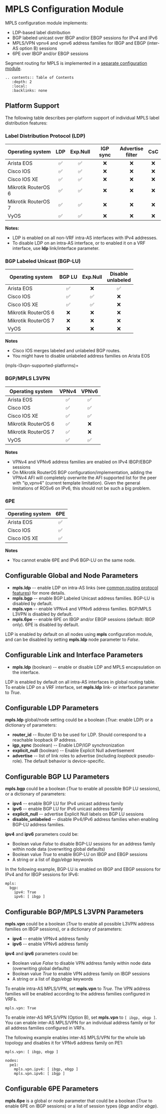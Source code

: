 # MPLS Configuration Module

MPLS configuration module implements:

* LDP-based label distribution
* BGP labeled unicast over IBGP and/or EBGP sessions for IPv4 and IPv6
* MPLS/VPN vpnv4 and vpnv6 address families for IBGP and EBGP (inter-AS option B) sessions
* 6PE over IBGP and/or EBGP sessions

Segment routing for MPLS is implemented in a [separate configuration module](sr-mpls.md).

```eval_rst
.. contents:: Table of Contents
   :depth: 2
   :local:
   :backlinks: none
```

## Platform Support

The following table describes per-platform support of individual MPLS label distribution features:

### Label Distribution Protocol (LDP)

| Operating system      | LDP   | Exp.Null | IGP sync | Advertise<br>filter | CsC |
| ----------------------| :---: | :------: | :--: | :--: | :--: |
| Arista EOS            |   ✅  |   ✅    |   ❌  |   ❌  |   ❌  |
| Cisco IOS             |   ✅  |   ✅    |   ❌  |   ❌  |   ❌  |
| Cisco IOS XE          |   ✅  |   ✅    |   ❌  |   ❌  |   ❌  |
| Mikrotik RouterOS 6   |   ✅  |   ✅    |   ❌  |   ❌  |   ❌  |
| Mikrotik RouterOS 7   |   ✅  |   ✅    |   ❌  |   ❌  |   ❌  |
| VyOS                  |   ✅  |   ✅    |   ❌  |   ❌  |   ❌  |

**Notes:**
* LDP is enabled on all non-VRF intra-AS interfaces with IPv4 addresses.
* To disable LDP on an intra-AS interface, or to enabled it on a VRF interface, use **ldp** link/interface parameter.

### BGP Labeled Unicast (BGP-LU)

| Operating system      | BGP LU | Exp.Null | Disable<br>unlabeled |
| ----------------------| :----: | :------: | :------: |
| Arista EOS            |   ✅   |    ❌   |    ✅    |
| Cisco IOS             |   ✅   |    ✅   |    ❌    |
| Cisco IOS XE          |   ✅   |    ✅   |    ❌    |
| Mikrotik RouterOS 6   |   ❌   |    ❌   |    ❌    |
| Mikrotik RouterOS 7   |   ❌   |    ❌   |    ❌    |
| VyOS                  |   ❌   |    ❌   |    ❌    |

**Notes**
* Cisco IOS merges labeled and unlabeled BGP routes.
* You might have to disable unlabeled address families on Arista EOS

(mpls-l3vpn-supported-platforms)=
### BGP/MPLS L3VPN

| Operating system      | VPNv4 | VPNv6 |
| ----------------------| :---: | :---: |
| Arista EOS            |   ✅  |   ✅  |
| Cisco IOS             |   ✅  |   ✅  |
| Cisco IOS XE          |   ✅  |   ✅  |
| Mikrotik RouterOS 6   |   ✅  |   ❌  |
| Mikrotik RouterOS 7   |   ✅  |   ❌  |
| VyOS                  |   ✅  |   ✅  |

**Notes**
* VPNv4 and VPNv6 address families are enabled on IPv4 IBGP/EBGP sessions
* On Mikrotik RouterOS BGP configuration/implementation, adding the VPNv4 AFI will completely overwrite the AFI supported list for the peer with "ip,vpnv4" (current template limitation). Given the general limitations of ROSv6 on IPv6, this should not be such a big problem.

### 6PE

| Operating system      | 6PE |
| ----------------------| :-: |
| Arista EOS            | ✅  |
| Cisco IOS             | ✅  |
| Cisco IOS XE          | ✅  |

**Notes**

* You cannot enable 6PE and IPv6 BGP-LU on the same node.

## Configurable Global and Node Parameters

* **mpls.ldp** -- enable LDP on intra-AS links (see [common routing protocol features](routing.md)) for more details. 
* **mpls.bgp** -- enable BGP Labeled Unicast address families. BGP-LU is disabled by default.
* **mpls.vpn** -- enable VPNv4 and VPNv6 address families. BGP/MPLS L3VPN is disabled by default.
* **mpls.6pe** -- enable 6PE on IBGP and/or EBGP sessions (default: IBGP only). 6PE is disabled by default.

LDP is enabled by default on all nodes using **mpls** configuration module, and can be disabled by setting **mpls.ldp** node parameter to *False*.

## Configurable Link and Interface Parameters

* **mpls.ldp** (boolean) -- enable or disable LDP and MPLS encapsulation on the interface.

LDP is enabled by default on all intra-AS interfaces in global routing table. To enable LDP on a VRF interface, set **mpls.ldp** link- or interface parameter to *True*.

## Configurable LDP Parameters

**mpls.ldp** global/node setting could be a boolean (*True*: enable LDP) or a dictionary of parameters:

* **router_id** -- Router ID to be used for LDP. Should correspond to a reachable loopback IP address.
* **igp_sync** (boolean) -- Enable LDP/IGP synchronization
* **explicit_null** (boolean) -- Enable Explicit Null advertisement
* **advertise** -- list of link roles to advertise (including *loopback* pseudo-role). The default behavior is device-specific.

## Configurable BGP LU Parameters

**mpls.bgp** could be a boolean (*True* to enable all possible BGP LU sessions), or a dictionary of parameters:

* **ipv4** -- enable BGP LU for IPv4 unicast address family
* **ipv6** -- enable BGP LU for IPv6 unicast address family
* **explicit_null** -- advertise Explicit Null labels on BGP LU sessions
* **disable_unlabeled** -- disable IPv4/IPv6 address families when enabling BGP-LU address families.

**ipv4** and **ipv6** parameters could be:

* Boolean value *False* to disable BGP-LU sessions for an address family within node data (overwriting global defaults)
* Boolean value *True* to enable BGP-LU on IBGP and EBGP sessions
* A string or a list of *ibgp/ebgp* keywords

In the following example, BGP-LU is enabled on IBGP and EBGP sessions for IPv4 and for IBGP sessions for IPv6:

```
mpls:
  bgp:
    ipv4: True
    ipv6: [ ibgp ]
```

## Configurable BGP/MPLS L3VPN Parameters

**mpls.vpn** could be a boolean (*True* to enable all possible L3VPN address families on IBGP sessions), or a dictionary of parameters:

* **ipv4** -- enable VPNv4 address family
* **ipv6** -- enable VPNv6 address family

**ipv4** and **ipv6** parameters could be:

* Boolean value *False* to disable VPN address family within node data (overwriting global defaults)
* Boolean value *True* to enable VPN address family on IBGP sessions
* A string or a list of *ibgp/ebgp* keywords

To enable intra-AS MPLS/VPN, set **mpls.vpn** to *True*. The VPN address families will be enabled according to the address families configured in VRFs.

```
mpls.vpn: True
```

To enable inter-AS MPLS/VPN (Option B), set **mpls.vpn** to `[ ibgp, ebgp ]`. You can enable inter-AS MPLS/VPN for an individual address family or for all address families configured in VRFs.

The following example enables inter-AS MPLS/VPN for the whole lab topology and disables it for VPNv6 address family on PE1:

```
mpls.vpn: [ ibgp, ebgp ]

nodes:
  pe1:
    mpls.vpn.ipv4: [ ibgp, ebgp ]
    mpls.vpn.ipv6: [ ibgp ]
```

## Configurable 6PE Parameters

**mpls.6pe** is a global or node parameter that could be a boolean (*True* to enable 6PE on IBGP sessions) or a list of session types (*ibgp* and/or *ebgp*).

